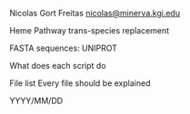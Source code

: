 Nicolas Gort Freitas
nicolas@minerva.kgi.edu

Heme Pathway trans-species replacement

FASTA sequences: UNIPROT


What does each script do

File list
Every file should be explained

YYYY/MM/DD




